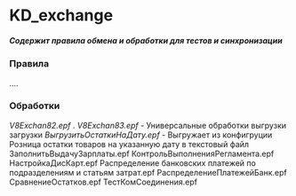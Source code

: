 # KD_exchange

##### Содержит правила обмена и обработки для тестов и синхронизации

### Правила
....


### Обработки

*V8Exchan82.epf* . *V8Exchan83.epf* - Универсальные обработки выгрузки загрузки
*ВыгрузитьОстаткиНаДату.epf* - Выгружает из конфигруции Розница остатки товаров на указанную дату в текстовый файл
ЗаполнитьВыдачуЗарплаты.epf
КонтрольВыполненияРегламента.epf
НастройкаДисКарт.epf
Распределение банковских платежей по подразделениям и статьям затрат.epf
РаспределениеПлатежейБанк.epf
СравнениеОстатков.epf
ТестКомСоединения.epf

